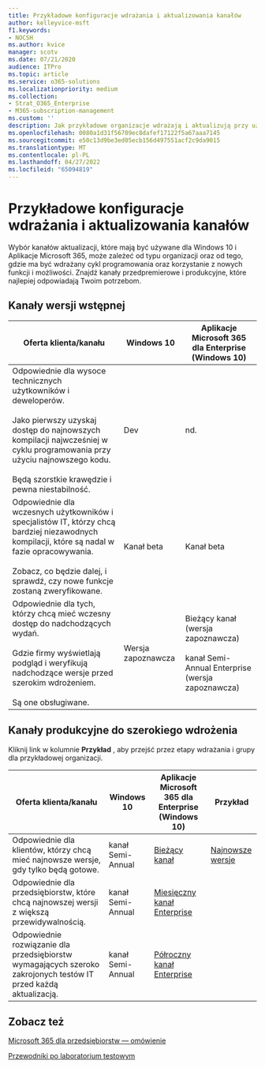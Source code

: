 ```yaml
---
title: Przykładowe konfiguracje wdrażania i aktualizowania kanałów
author: kelleyvice-msft
f1.keywords:
- NOCSH
ms.author: kvice
manager: scotv
ms.date: 07/21/2020
audience: ITPro
ms.topic: article
ms.service: o365-solutions
ms.localizationpriority: medium
ms.collection:
- Strat_O365_Enterprise
- M365-subscription-management
ms.custom: ''
description: Jak przykładowe organizacje wdrażają i aktualizują przy użyciu kanałów.
ms.openlocfilehash: 0080a1d31f56709ec8dafef17122f5a67aaa7145
ms.sourcegitcommit: e50c13d9be3ed05ecb156d497551acf2c9da9015
ms.translationtype: MT
ms.contentlocale: pl-PL
ms.lasthandoff: 04/27/2022
ms.locfileid: "65094819"
---
```

# <a name="deployment-and-update-channel-example-configurations"></a>Przykładowe konfiguracje wdrażania i aktualizowania kanałów

Wybór kanałów aktualizacji, które mają być używane dla Windows 10 i Aplikacje Microsoft 365, może zależeć od typu organizacji oraz od tego, gdzie ma być wdrażany cykl programowania oraz korzystanie z nowych funkcji i możliwości. Znajdź kanały przedpremierowe i produkcyjne, które najlepiej odpowiadają Twoim potrzebom.

## <a name="pre-release-channels"></a>Kanały wersji wstępnej

|Oferta klienta/kanału|Windows 10|Aplikacje Microsoft 365 dla Enterprise (Windows 10)|
|---|---|---|
|Odpowiednie dla wysoce technicznych użytkowników i deweloperów. <br/><br/> Jako pierwszy uzyskaj dostęp do najnowszych kompilacji najwcześniej w cyklu programowania przy użyciu najnowszego kodu. <br/><br/> Będą szorstkie krawędzie i pewna niestabilność.|Dev|nd.|
|Odpowiednie dla wczesnych użytkowników i specjalistów IT, którzy chcą bardziej niezawodnych kompilacji, które są nadal w fazie opracowywania. <br/><br/> Zobacz, co będzie dalej, i sprawdź, czy nowe funkcje zostaną zweryfikowane.|Kanał beta|Kanał beta|
|Odpowiednie dla tych, którzy chcą mieć wczesny dostęp do nadchodzących wydań. <br/><br/> Gdzie firmy wyświetlają podgląd i weryfikują nadchodzące wersje przed szerokim wdrożeniem. <br/><br/> Są one obsługiwane.|Wersja zapoznawcza|Bieżący kanał (wersja zapoznawcza) <br/><br/> kanał Semi-Annual Enterprise (wersja zapoznawcza)|

## <a name="production-channels-for-broad-deployment"></a>Kanały produkcyjne do szerokiego wdrożenia

Kliknij link w kolumnie **Przykład** , aby przejść przez etapy wdrażania i grupy dla przykładowej organizacji.

|Oferta klienta/kanału|Windows 10|Aplikacje Microsoft 365 dla Enterprise (Windows 10)|Przykład|
|---|---|---|---|
|Odpowiednie dla klientów, którzy chcą mieć najnowsze wersje, gdy tylko będą gotowe.|kanał Semi-Annual|[Bieżący kanał](/deployoffice/overview-update-channels#current-channel-overview)|[Najnowsze wersje](deploy-update-channels-examples-rapid-deploy.md)|
|Odpowiednie dla przedsiębiorstw, które chcą najnowszej wersji z większą przewidywalnością.|kanał Semi-Annual|[Miesięczny kanał Enterprise](/deployoffice/overview-update-channels#monthly-enterprise-channel-overview)||
|Odpowiednie rozwiązanie dla przedsiębiorstw wymagających szeroko zakrojonych testów IT przed każdą aktualizacją.|kanał Semi-Annual|[Półroczny kanał Enterprise](/deployoffice/overview-update-channels#semi-annual-enterprise-channel-overview)||

## <a name="see-also"></a>Zobacz też

[Microsoft 365 dla przedsiębiorstw — omówienie](microsoft-365-overview.md)

[Przewodniki po laboratorium testowym](m365-enterprise-test-lab-guides.md)